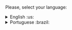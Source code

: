  Please, select your language:


<details>
  <summary>English :us: </summary>

# Unit Testing Project with Jest

Hello! Welcome to my repository.

This is an example project to demonstrate the configuration and use of the Jest testing framework for JavaScript unit testing.

## Description

The goal of this project is to provide an example framework for writing robust unit tests in JavaScript using Jest. Jest is one of the most popular tools for JavaScript testing, and it offers a wide range of features to make the testing process easier.

## Project Structure
The project directory structure is organized as follows:

- `src/`: Contains the source code of the project you want to test.
- `tests/`: Contains test files written with Jest.

Feel free to customize the project structure to suit your project needs.

## Contributing
If you want to contribute to this project, feel free to create a "pull request" or open an "issue" reporting problems or suggestions.
  

  

</details>

<details>
  <summary>Portuguese :brazil: </summary>

# Projeto de Testes Unitários com Jest

Olá! Bem vindo ao meu repositório.

Este é um projeto de exemplo para demonstrar a configuração e utilização do framework de testes Jest para testes unitários em JavaScript.

## Descrição

O objetivo deste projeto é fornecer uma estrutura de exemplo para escrever testes unitários robustos em JavaScript usando o Jest. O Jest é uma das ferramentas mais populares para testes em JavaScript, e ele oferece uma ampla gama de recursos para facilitar o processo de teste.

## Estrutura do Projeto
A estrutura de diretórios do projeto é organizada da seguinte forma:

- `src/`: Contém o código-fonte do projeto que você deseja testar.
- `tests/`: Contém os arquivos de teste escritos com Jest.

Sinta-se à vontade para personalizar a estrutura do projeto de acordo com as necessidades do seu projeto.

## Contribuindo
Se você deseja contribuir para este projeto, sinta-se à vontade para criar uma "pull request" ou abrir uma "issue" relatando problemas ou sugestões.


</details>

